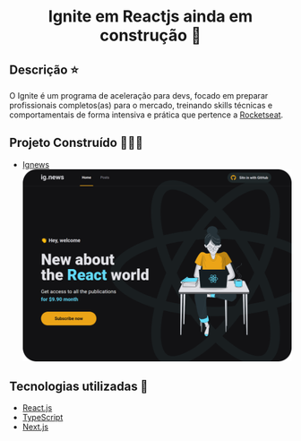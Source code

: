 <h1 align='center'>Ignite em Reactjs ainda em construção 🚧 </h1> 

## Descrição :star:

O Ignite é um programa de aceleração para devs, focado em preparar profissionais completos(as) para o mercado, treinando skills técnicas e comportamentais de forma intensiva e prática que pertence a [Rocketseat](https://www.rocketseat.com.br).

## Projeto Construído 👩🏽‍💻

- <a href="https://github.com/thaislsilveira/Ignite-Reactjs/tree/main/ignews" target="_blank">Ignews</a></li>
 ![ignews](https://github.com/thaislsilveira/Ignite-Reactjs/blob/main/ignews/public/images/ignews.png)


## Tecnologias utilizadas 🚀

<ul>
    <li><a href="https://reactjs.org/" target="_blank">React.js</a></li>
    <li><a href="https://www.typescriptlang.org/" target="_blank">TypeScript</a></li>  
    <li><a href="https://nextjs.org/" target="_blank">Next.js</a></li>
</ul>
